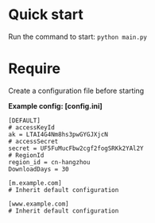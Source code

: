 # Quick start

Run the command to start: `python main.py`


# Require
Create a configuration file before starting

**Example config: [config.ini]**
```editorconfig
[DEFAULT]
# accessKeyId
ak = LTAI4G4Nm8hs3pwGYGJXjcN
# accessSecret
secret = UF5FuMucFbw2cgf2fogSRKk2YAl2Y
# RegionId
region_id = cn-hangzhou
DownloadDays = 30

[m.example.com]
# Inherit default configuration

[www.example.com]
# Inherit default configuration
```